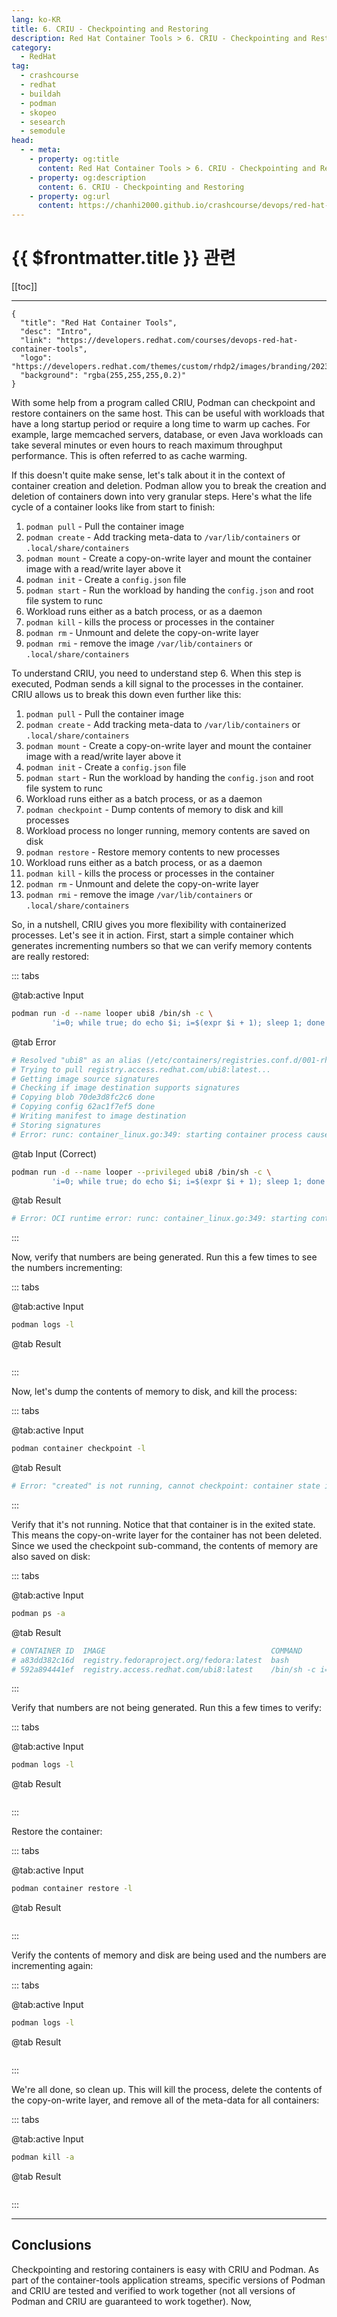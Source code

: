 ```yaml
---
lang: ko-KR
title: 6. CRIU - Checkpointing and Restoring
description: Red Hat Container Tools > 6. CRIU - Checkpointing and Restoring
category:
  - RedHat
tag: 
  - crashcourse
  - redhat
  - buildah
  - podman
  - skopeo
  - sesearch
  - semodule
head:
  - - meta:
    - property: og:title
      content: Red Hat Container Tools > 6. CRIU - Checkpointing and Restoring
    - property: og:description
      content: 6. CRIU - Checkpointing and Restoring
    - property: og:url
      content: https://chanhi2000.github.io/crashcourse/devops/red-hat-container-tools/06.html
---
```


# {{ $frontmatter.title }} 관련

[[toc]]

---

```component VPCard
{
  "title": "Red Hat Container Tools",
  "desc": "Intro",
  "link": "https://developers.redhat.com/courses/devops-red-hat-container-tools",
  "logo": "https://developers.redhat.com/themes/custom/rhdp2/images/branding/2023_RHDLogo_black_text.svg",
  "background": "rgba(255,255,255,0.2)"
}
```

With some help from a program called CRIU, Podman can checkpoint and restore containers on the same host. This can be useful with workloads that have a long startup period or require a long time to warm up caches. For example, large memcached servers, database, or even Java workloads can take several minutes or even hours to reach maximum throughput performance. This is often referred to as cache warming.

If this doesn't quite make sense, let's talk about it in the context of container creation and deletion. Podman allow you to break the creation and deletion of containers down into very granular steps. Here's what the life cycle of a container looks like from start to finish:

1. `podman pull` - Pull the container image
2. `podman create` - Add tracking meta-data to <FontIcon icon="iconfont icon-folder"/>`/var/lib/containers` or <FontIcon icon="iconfont icon-folder"/>`.local/share/containers`
3. `podman mount` - Create a copy-on-write layer and mount the container image with a read/write layer above it
4. `podman init` - Create a <FontIcon icon="iconfont icon-file"/>`config.json` file
5. `podman start` - Run the workload by handing the <FontIcon icon="iconfont icon-file"/>`config.json` and root file system to runc
6. Workload runs either as a batch process, or as a daemon
7. `podman kill` - kills the process or processes in the container
8. `podman rm` - Unmount and delete the copy-on-write layer
9. `podman rmi` - remove the image <FontIcon icon="iconfont icon-folder"/>`/var/lib/containers` or <FontIcon icon="iconfont icon-folder"/>`.local/share/containers`

To understand CRIU, you need to understand step 6. When this step is executed, Podman sends a kill signal to the processes in the container. CRIU allows us to break this down even further like this:

1. `podman pull` - Pull the container image
2. `podman create` - Add tracking meta-data to <FontIcon icon="iconfont icon-folder"/>`/var/lib/containers` or <FontIcon icon="iconfont icon-folder"/>`.local/share/containers`
3. `podman mount` - Create a copy-on-write layer and mount the container image with a read/write layer above it
4. `podman init` - Create a <FontIcon icon="iconfont icon-file"/>`config.json` file
5. `podman start` - Run the workload by handing the <FontIcon icon="iconfont icon-file"/>`config.json` and root file system to runc
6. Workload runs either as a batch process, or as a daemon
7. `podman checkpoint` - Dump contents of memory to disk and kill processes
8. Workload process no longer running, memory contents are saved on disk
9. `podman restore` - Restore memory contents to new processes
10. Workload runs either as a batch process, or as a daemon
11. `podman kill` - kills the process or processes in the container
12. `podman rm` - Unmount and delete the copy-on-write layer
13. `podman rmi` - remove the image <FontIcon icon="iconfont icon-folder"/>`/var/lib/containers` or <FontIcon icon="iconfont icon-folder"/>`.local/share/containers`

So, in a nutshell, CRIU gives you more flexibility with containerized processes. Let's see it in action. First, start a simple container which generates incrementing numbers so that we can verify memory contents are really restored:

::: tabs

@tab:active Input

```sh
podman run -d --name looper ubi8 /bin/sh -c \
         'i=0; while true; do echo $i; i=$(expr $i + 1); sleep 1; done'
```

@tab Error

```sh
# Resolved "ubi8" as an alias (/etc/containers/registries.conf.d/001-rhel-shortnames.conf)
# Trying to pull registry.access.redhat.com/ubi8:latest...
# Getting image source signatures
# Checking if image destination supports signatures
# Copying blob 70de3d8fc2c6 done  
# Copying config 62ac1f7ef5 done  
# Writing manifest to image destination
# Storing signatures
# Error: runc: container_linux.go:349: starting container process caused "error adding seccomp filter rule for syscall bdflush: permission denied": OCI permission denied
```

@tab Input (Correct)

```sh
podman run -d --name looper --privileged ubi8 /bin/sh -c \
         'i=0; while true; do echo $i; i=$(expr $i + 1); sleep 1; done'
```

@tab Result

```sh
# Error: OCI runtime error: runc: container_linux.go:349: starting container process caused "unknown capability \"CAP_BPF\""
```

:::

Now, verify that numbers are being generated. Run this a few times to see the numbers incrementing:

::: tabs

@tab:active Input

```sh
podman logs -l
```

@tab Result

```sh
```

:::

Now, let's dump the contents of memory to disk, and kill the process:

::: tabs

@tab:active Input

```sh
podman container checkpoint -l
```

@tab Result

```sh
# Error: "created" is not running, cannot checkpoint: container state improper
```

:::

Verify that it's not running. Notice that that container is in the exited state. This means the copy-on-write layer for the container has not been deleted. Since we used the checkpoint sub-command, the contents of memory are also saved on disk:

::: tabs

@tab:active Input

```sh
podman ps -a
```

@tab Result

```sh
# CONTAINER ID  IMAGE                                     COMMAND               CREATED             STATUS             PORTS       NAMES
# a83dd382c16d  registry.fedoraproject.org/fedora:latest  bash                  27 minutes ago      Up 27 minutes ago              meta-data-container
# 592a894441ef  registry.access.redhat.com/ubi8:latest    /bin/sh -c i=0; w...  About a minute ago  Created                        looper
```

:::

Verify that numbers are not being generated. Run this a few times to verify:

::: tabs

@tab:active Input

```sh
podman logs -l
```

@tab Result

```sh
```

:::

Restore the container:

::: tabs

@tab:active Input

```sh
podman container restore -l
```

@tab Result

```sh
```

:::

Verify the contents of memory and disk are being used and the numbers are incrementing again:

::: tabs

@tab:active Input

```sh
podman logs -l
```

@tab Result

```sh
```

:::

We're all done, so clean up. This will kill the process, delete the contents of the copy-on-write layer, and remove all of the meta-data for all containers:

::: tabs

@tab:active Input

```sh
podman kill -a
```

@tab Result

```sh
```

:::


---

## Conclusions

Checkpointing and restoring containers is easy with CRIU and Podman. As part of the container-tools application streams, specific versions of Podman and CRIU are tested and verified to work together (not all versions of Podman and CRIU are guaranteed to work together). Now,